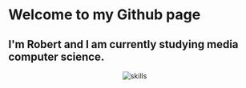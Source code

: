 # Welcome to my Github page
## I'm Robert and I am currently studying media computer science. 



<p align="center">
<img src="https://i.ibb.co/Vv22jrx/skills-1.png" alt="skills" border="0">
</p>

